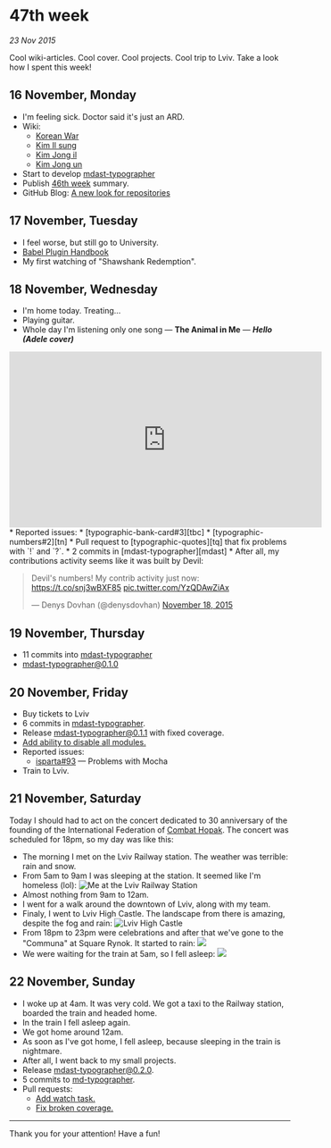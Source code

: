 # 47th week

_23 Nov 2015_

Cool wiki-articles. Cool cover. Cool projects. Cool trip to Lviv. Take a look how I spent this week!

## 16 November, Monday

* I'm feeling sick. Doctor said it's just an ARD.
* Wiki:
  * [Korean War](https://en.wikipedia.org/wiki/Korean_War)
  * [Kim Il sung](https://en.wikipedia.org/wiki/Kim_Il-sung)
  * [Kim Jong il](https://en.wikipedia.org/wiki/Kim_Jong-il)
  * [Kim Jong un](https://en.wikipedia.org/wiki/Kim_Jong-un)
* Start to develop [mdast-typographer](https://github.com/denysdovhan/mdast-typographer)
* Publish [46th week](http://denysdovhan.com/46-week/) summary.
* GitHub Blog: [A new look for repositories](https://github.com/blog/2085-a-new-look-for-repositories)

## 17 November, Tuesday

* I feel worse, but still go to University.
* [Babel Plugin Handbook](https://github.com/thejameskyle/babel-plugin-handbook)
* My first watching of "Shawshank Redemption".

## 18 November, Wednesday

* I'm home today. Treating…
* Playing guitar.
* Whole day I'm listening only one song — **The Animal in Me** — _**Hello (Adele cover)**_
<iframe width="560" height="315" src="https://www.youtube.com/embed/XlqAmjKVZac" frameborder="0" allowfullscreen></iframe>
* Reported issues:
  * [typographic-bank-card#3][tbc]
  * [typographic-numbers#2][tn]
* Pull request to [typographic-quotes][tq] that fix problems with `!` and `?`.
* 2 commits in [mdast-typographer][mdast]
* After all, my contributions activity seems like it was built by Devil:
<blockquote class="twitter-tweet tw-align-center" lang="en"><p lang="en" dir="ltr">Devil&#39;s numbers!&#10;My contrib activity just now: <a href="https://t.co/snj3wBXF85">https://t.co/snj3wBXF85</a> <a href="https://t.co/YzQDAwZiAx">pic.twitter.com/YzQDAwZiAx</a></p>&mdash; Denys Dovhan (@denysdovhan) <a href="https://twitter.com/denysdovhan/status/667110520005263361">November 18, 2015</a></blockquote>
<script async src="//platform.twitter.com/widgets.js" charset="utf-8"></script>

## 19 November, Thursday

* 11 commits into [mdast-typographer][mdast]
* mdast-typographer@0.1.0

## 20 November, Friday

* Buy tickets to Lviv
* 6 commits in [mdast-typographer][mdast].
* Release [mdast-typographer@0.1.1][mdast] with fixed coverage.
* [Add ability to disable all modules.][pull2]
* Reported issues:
  * [isparta#93][issue93] — Problems with Mocha
* Train to Lviv.

## 21 November, Saturday

Today I should had to act on the concert dedicated to 30 anniversary of the founding of the International Federation of [Combat Hopak][combat-hopak]. The concert was scheduled for 18pm, so my day was like this:

* The morning I met on the Lviv Railway station. The weather was terrible: rain and snow.
* From 5am to 9am I was sleeping at the station. It seemed like I'm homeless (lol):
![Me at the Lviv Railway Station](http://cs629328.vk.me/v629328400/23a8a/WpqpgitoMm4.jpg)
* Almost nothing from 9am to 12am.
* I went for a walk around the downtown of Lviv, along with my team.
* Finaly, I went to Lviv High Castle. The landscape from there is amazing, despite the fog and rain:
![Lviv High Castle](http://cs627630.vk.me/v627630400/2058c/OA4ecD6M9IE.jpg)
* From 18pm to 23pm were celebrations and after that we've gone to the "Communa" at Square Rynok. It started to rain:
![](http://cs629328.vk.me/v629328400/23b0a/kslc9AdE6C4.jpg)
* We were waiting for the train at 5am, so I fell asleep:
![](http://cs629328.vk.me/v629328400/23a9e/Rny2WRPbJlY.jpg)

## 22 November, Sunday

* I woke up at 4am. It was very cold. We got a taxi to the Railway station, boarded the train and headed home.
* In the train I fell asleep again.
* We got home around 12am.
* As soon as I've got home, I fell asleep, because sleeping in the train is nightmare.
* After all, I went back to my small projects.
* Release mdast-typographer@0.2.0.
* 5 commits to [md-typographer][mdt].
* Pull requests:
  * [Add watch task.][pull16]
  * [Fix broken coverage.][pull15]

___

Thank you for your attention! Have a fun!

[tbc]: https://github.com/beshkenadze/typographic-bank-card/issues/3
[tn]: https://github.com/andrepolischuk/typographic-numbers/issues/2
[tq]: https://github.com/iamstarkov/typographic-quotes/pull/4
[mdast]: https://github.com/denysdovhan/mdast-typographer
[mdt]: https://github.com/denysdovhan/md-typographer

[pull2]: https://github.com/denysdovhan/mdast-typographer/pull/2
[issue93]: https://github.com/douglasduteil/isparta/issues/93

[pull16]: https://github.com/iamstarkov/generator-tiny-es-nm/pull/16
[pull15]: https://github.com/iamstarkov/generator-tiny-es-nm/pull/15

[combat-hopak]: https://en.wikipedia.org/wiki/Combat_Hopak

